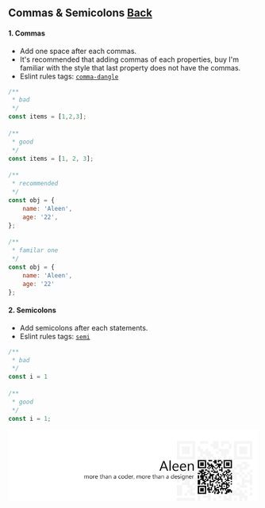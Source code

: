 ## Commas & Semicolons [**Back**](./../README.md)

#### 1. Commas

- Add one space after each commas.
- It's recommended that adding commas of each properties, buy I'm familiar with the style that last property does not have the commas.
- Eslint rules tags: [`comma-dangle`](http://eslint.org/docs/rules/comma-dangle.html)

```js
/**
 * bad
 */
const items = [1,2,3];

/**
 * good
 */
const items = [1, 2, 3];

/**
 * recommended
 */
const obj = {
    name: 'Aleen',
    age: '22',
};

/**
 * familar one
 */
const obj = {
    name: 'Aleen',
    age: '22'
};

```

#### 2. Semicolons

- Add semicolons after each statements.
- Eslint rules tags: [`semi`](http://eslint.org/docs/rules/semi.html)

```js
/**
 * bad
 */
const i = 1

/**
 * good
 */
const i = 1;
```

<a href="http://aleen42.github.io/" target="_blank" ><img src="./../pic/tail.gif"></a>